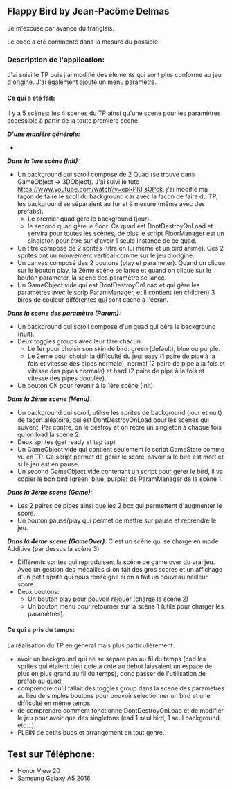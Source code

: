 ## **Flappy Bird by Jean-Pacôme Delmas**

Je m'excuse par avance du franglais.

Le code a été commenté dans la mesure du possible.

### **Description de l'application:**

J'ai suivi le TP puis j'ai modifié des éléments qui sont plus conforme au jeu d'origine.
J'ai également ajouté un menu paramètre.

#### **Ce qui a été fait:**

Il y a 5 scènes: les 4 scenes du TP ainsi qu'une scene pour les paramètres accessible à partir de la toute première scene.

_**D'une manière générale:**_

- 

_**Dans la 1ere scène (Init):**_

- Un background qui scroll composé de 2 Quad (se trouve dans GameObject -> 3DObject).
J'ai suivi le tuto https://www.youtube.com/watch?v=epRPKFsOPck, j'ai modifié ma façon de faire le scoll du background car
avec la façon de faire du TP, les background se séparaient au fur et à mesure (même avec des prefabs).
    - Le premier quad gère le background (jour).
    - le second quad gère le floor. Ce quad est DontDestroyOnLoad et servira pour toutes les scènes, de plus le script
    FloorManager est un singleton pour être sur d'avoir 1 seule instance de ce quad.
- Un titre composé de 2 sprites (titre en lui même et un bird animé). Ces 2 sprites ont un mouvement vertical comme sur
le jeu d'origine.
- Un canvas composé des 2 boutons (play et parameter). Quand on clique sur le bouton play, la 2ème scène se lance et
quand on clique sur le bouton parameter, la scene des paramètre se lance.
- Un GameObject vide qui est DontDestroyOnLoad et qui gère les paramètres avec le scrip ParamManager, et il contient
(en children) 3 birds de couleur différentes qui sont caché à l'écran.

**_Dans la scene des paramètre (Param):_**

- Un background qui scroll composé d'un quad qui gère le background (nuit).
- Deux toggles groups avec leur titre chacun:
    - Le 1er pour choisir son skin de bird: green (default), blue ou purple.
    - Le 2eme pour choisir la difficulté du jeu: easy (1 paire de pipe à la fois et vitesse des pipes normale),
    normal (2 paire de pipe à la fois et vitesse des pipes normale) et hard (2 paire de pipe à la fois et vitesse des
    pipes doublée).
- Un bouton OK pour revenir à la 1ère scène (Init).

**_Dans la 2ème scene (Menu):_**

- Un background qui scroll, utilise les sprites de background (jour et nuit) de façon aléatoire, qui est DontDestroyOnLoad
pour les scènes qui suivent. Par contre, on le destroy et on recré un singleton à chaque fois qu'on load la scène 2.
- Deux sprites (get ready et tap tap)
- Un GameObject vide qui contient seulement le script GameState comme vu en TP. Ce script permet de gérer le score, savoir
si le bird est mort et si le jeu est en pause.
- Un second GameObject vide contenant un script pour gérer le bird, il va copier le bon bird (green, blue, purple) de
ParamManager de la scène 1.

**_Dans la 3ème scene (Game):_**

- Les 2 paires de pipes ainsi que les 2 box qui permettent d'augmenter le score.
- Un bouton pause/play qui permet de mettre sur pause et reprendre le jeu.

**_Dans la 4ème scene (GameOver):_**
C'est un scène qui se charge en mode Additive (par dessus la scène 3)

- Différents sprites qui reproduisent la scène de game over du vrai jeu. Avec un gestion des médailles si on fait des gros
scores et un affichage d'un petit sprite qui nous renseigne si on a fait un nouveau neilleur score.
- Deux boutons:
    - Un bouton play pour pouvoir rejouer (charge la scène 2)
    - Un bouton menu pour retourner sur la scène 1 (utile pour charger les paramètres).

#### Ce qui a pris du temps:

La réalisation du TP en général mais plus particulièrement:
- avoir un background qui ne se sépare pas au fil du temps (cad les sprites qui étaient bien cote à cote au debut laissaient
un espace de plus en plus grand au fil du temps), donc passer de l'utilisation de prefab au quad.
- comprendre qu'il fallait des toggles group dans la scene des paramètres au lieu de simples boutons pour pouvoir sélectionner
un bird et une difficulté en même temps.
- de comprendre comment fonctionne DontDestroyOnLoad et de modifier le jeu pour avoir que des singletons (cad 1 seul bird,
1 seul background, etc...).
- PLEIN de petits bugs et arrangement en tout genre.

## **Test sur Téléphone:**

- Honor View 20
- Samsung Galaxy A5 2016
